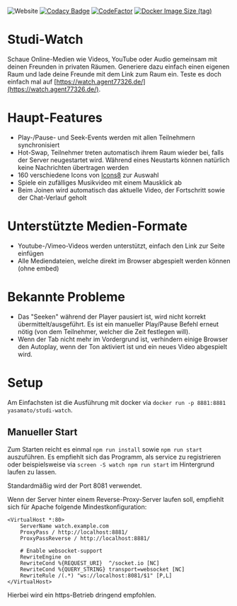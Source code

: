 ![Website](https://img.shields.io/website?down_color=red&down_message=offline&label=Studi-Watch&up_color=green&up_message=online&url=https%3A%2F%2Fwatch.agent77326.de)
[![Codacy Badge](https://app.codacy.com/project/badge/Grade/42301623d1514d0dba3264d9b0f48583)](https://www.codacy.com/gh/Yasamato/Studi-Watch/dashboard?utm_source=github.com&amp;utm_medium=referral&amp;utm_content=Yasamato/Studi-Watch&amp;utm_campaign=Badge_Grade)
[![CodeFactor](https://www.codefactor.io/repository/github/ranimepiracy/index/badge)](https://www.codefactor.io/repository/github/ranimepiracy/index)
[![Docker Image Size (tag)](https://img.shields.io/docker/image-size/ranimepiracy/index/latest?logo=docker)](https://hub.docker.com/r/ranimepiracy/index)

# Studi-Watch
Schaue Online-Medien wie Videos, YouTube oder Audio gemeinsam mit deinen Freunden in privaten Räumen.
Generiere dazu einfach einen eigenen Raum und lade deine Freunde mit dem Link zum Raum ein.
Teste es doch einfach mal auf [https://watch.agent77326.de/](https://watch.agent77326.de/).

# Haupt-Features
- Play-/Pause- und Seek-Events werden mit allen Teilnehmern synchronisiert
- Hot-Swap, Teilnehmer treten automatisch ihrem Raum wieder bei, falls der Server neugestartet wird.
Während eines Neustarts können natürlich keine Nachrichten übertragen werden
- 160 verschiedene Icons von [Icons8](https://icons8.com/) zur Auswahl
- Spiele ein zufälliges Musikvideo mit einem Mausklick ab
- Beim Joinen wird automatisch das aktuelle Video, der Fortschritt sowie der Chat-Verlauf geholt

# Unterstützte Medien-Formate
- Youtube-/Vimeo-Videos werden unterstützt, einfach den Link zur Seite einfügen
- Alle Mediendateien, welche direkt im Browser abgespielt werden können (ohne embed)

# Bekannte Probleme
- Das "Seeken" während der Player pausiert ist, wird nicht korrekt übermittelt/ausgeführt.
Es ist ein manueller Play/Pause Befehl erneut nötig (von dem Teilnehmer, welcher die Zeit festlegen will).
- Wenn der Tab nicht mehr im Vordergrund ist, verhindern einige Browser den Autoplay, wenn der Ton aktiviert ist und ein neues Video abgespielt wird.

# Setup
Am Einfachsten ist die Ausführung mit docker via `docker run -p 8881:8881 yasamato/studi-watch`.

## Manueller Start
Zum Starten reicht es einmal `npm run install` sowie `npm run start` auszuführen.
Es empfiehlt sich das Programm, als service zu registrieren oder beispielsweise via
`screen -S watch npm run start` im Hintergrund laufen zu lassen.

Standardmäßig wird der Port 8081 verwendet.

Wenn der Server hinter einem Reverse-Proxy-Server laufen soll, empfiehlt sich für Apache folgende Mindestkonfiguration:
```
<VirtualHost *:80>
    ServerName watch.example.com
    ProxyPass / http://localhost:8881/
    ProxyPassReverse / http://localhost:8881/

    # Enable websocket-support
    RewriteEngine on
    RewriteCond %{REQUEST_URI}  ^/socket.io [NC]
    RewriteCond %{QUERY_STRING} transport=websocket [NC]
    RewriteRule /(.*) "ws://localhost:8081/$1" [P,L]
</VirtualHost>
```
Hierbei wird ein https-Betrieb dringend empfohlen.
